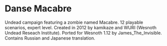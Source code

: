 # Danse Macabre

Undead campaign featuring a zombie named Macabre. 12 playable scenarios, expert level. Created in 2012 by kamikaze and WURI (Wesnoth Undead Reseach Institute). Ported for Wesnoth 1.12 by James_The_Invisible. Contains Russian and Japanese translation.
